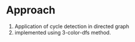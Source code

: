 # Approach
1. Application of cycle detection in directed graph
2. implemented using 3-color-dfs method.